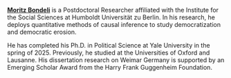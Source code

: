 [**Moritz Bondeli**](https://mbondeli.github.io/) is a Postdoctoral Researcher affiliated with the Institute for the Social Sciences at Humboldt Universität zu Berlin. In his research, he deploys quantitative methods of causal inference to study democratization and democratic erosion.
 
He has completed his Ph.D. in Political Science at Yale University in the spring of 2025. Previously, he studied at the Universities of Oxford and Lausanne. His dissertation research on Weimar Germany is supported by an Emerging Scholar Award from the Harry Frank Guggenheim Foundation.